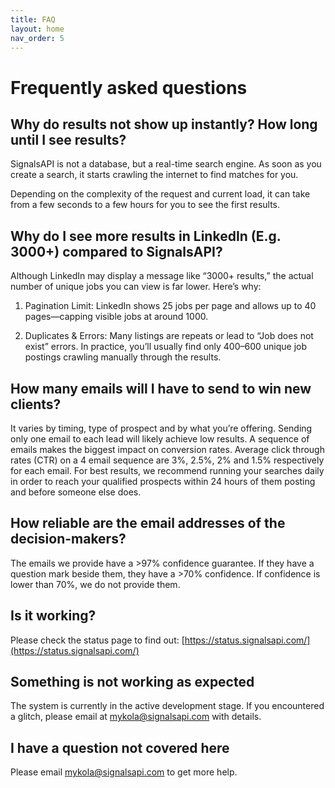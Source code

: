 ```yaml
---
title: FAQ
layout: home
nav_order: 5
---
```


# Frequently asked questions

## Why do results not show up instantly? How long until I see results?

SignalsAPI is not a database, but a real-time search engine. As soon as you create a search, it starts crawling the internet to find matches for you.

Depending on the complexity of the request and current load, it can take from a few seconds to a few hours for you to see the first results.

## Why do I see more results in LinkedIn (E.g. 3000+) compared to SignalsAPI?

Although LinkedIn may display a message like “3000+ results,” the actual number of unique jobs you can view is far lower. Here’s why:

1) Pagination Limit: LinkedIn shows 25 jobs per page and allows up to 40 pages—capping visible jobs at around 1000.

2) Duplicates & Errors: Many listings are repeats or lead to “Job does not exist” errors. In practice, you’ll usually find only 400–600 unique job postings crawling manually through the results.

## How many emails will I have to send to win new clients?

It varies by timing, type of prospect and by what you’re offering. Sending only one email to each lead will likely achieve low results. A sequence of emails makes the biggest impact on conversion rates. Average click through rates (CTR) on a 4 email sequence are 3%, 2.5%, 2% and 1.5% respectively for each email. For best results, we recommend running your searches daily in order to reach your qualified prospects within 24 hours of them posting and before someone else does.

## How reliable are the email addresses of the decision-makers?

The emails we provide have a >97% confidence guarantee. If they have a question mark beside them, they have a >70% confidence. If confidence is lower than 70%, we do not provide them.

## Is it working?

Please check the status page to find out: [https://status.signalsapi.com/](https://status.signalsapi.com/)

## Something is not working as expected

The system is currently in the active development stage. If you encountered a glitch, please email at [mykola@signalsapi.com](mailto:mykola@signalsapi.com) with details.

## I have a question not covered here

Please email [mykola@signalsapi.com](mailto:mykola@signalsapi.com) to get more help.

